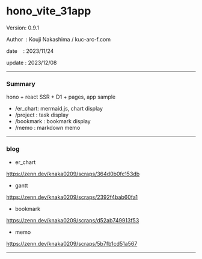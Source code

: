 ﻿# hono_vite_31app

 Version: 0.9.1

 Author  : Kouji Nakashima / kuc-arc-f.com

 date    : 2023/11/24 

 update  : 2023/12/08 

***
### Summary

hono + react SSR + D1 + pages, app sample

* /er_chart: mermaid.js, chart display
* /project : task display
* /bookmark : bookmark display
* /memo : markdown memo

***
### blog 

* er_chart

https://zenn.dev/knaka0209/scraps/364d0b0fc153db

* gantt

https://zenn.dev/knaka0209/scraps/2392f4bab60fa1

* bookmark

https://zenn.dev/knaka0209/scraps/d52ab749913f53

* memo

https://zenn.dev/knaka0209/scraps/5b7fb1cd51a567

***

